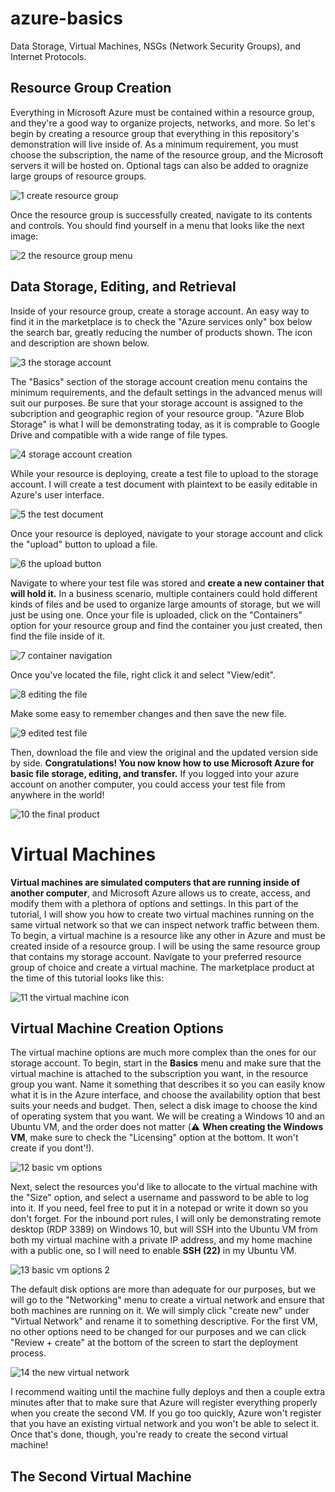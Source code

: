 # azure-basics
Data Storage, Virtual Machines, NSGs (Network Security Groups), and Internet Protocols.

## Resource Group Creation
Everything in Microsoft Azure must be contained within a resource group, and they're a good way to organize projects, networks, and more. So let's begin by creating a resource group that everything in this repository's demonstration will live inside of. As a minimum requirement, you must choose the subscription, the name of the resource group, and the Microsoft servers it will be hosted on. Optional tags can also be added to oragnize large groups of resource groups.

![1  create resource group](https://github.com/user-attachments/assets/1f064b5a-677a-4645-9e51-8ed157c4883c)

Once the resource group is successfully created, navigate to its contents and controls. You should find yourself in a menu that looks like the next image:

![2  the resource group menu](https://github.com/user-attachments/assets/67ea21b7-7c83-421c-8d0a-a19863f7dc60)

## Data Storage, Editing, and Retrieval

Inside of your resource group, create a storage account. An easy way to find it in the marketplace is to check the "Azure services only" box below the search bar, greatly reducing the number of products shown. The icon and description are shown below.

![3  the storage account](https://github.com/user-attachments/assets/1691a7c8-f1fa-46cc-94e2-c7687db283b2)

The "Basics" section of the storage account creation menu contains the minimum requirements, and the default settings in the advanced menus will suit our purposes. Be sure that your storage account is assigned to the subcription and geographic region of your resource group. "Azure Blob Storage" is what I will be demonstrating today, as it is comprable to Google Drive and compatible with a wide range of file types.

![4  storage account creation](https://github.com/user-attachments/assets/37ba66d7-b702-4283-ae91-dba613af71b2)

While your resource is deploying, create a test file to upload to the storage account. I will create a test document with plaintext to be easily editable in Azure's user interface.

![5  the test document](https://github.com/user-attachments/assets/712020e8-462e-4a78-9308-5699c60ffe58)

Once your resource is deployed, navigate to your storage account and click the "upload" button to upload a file.

![6  the upload button](https://github.com/user-attachments/assets/1f721014-7c15-4ef3-a682-cfcd72c408b1)

Navigate to where your test file was stored and **create a new container that will hold it.** In a business scenario, multiple containers could hold different kinds of files and be used to organize large amounts of storage, but we will just be using one. Once your file is uploaded, click on the "Containers" option for your resource group and find the container you just created, then find the file inside of it. 

![7  container navigation](https://github.com/user-attachments/assets/889b70d0-3f33-4fdd-a0db-b754f81b74bd)

Once you've located the file, right click it and select "View/edit". 

![8  editing the file](https://github.com/user-attachments/assets/14383528-dfe9-429a-920b-b34ec9ebe3d7)

Make some easy to remember changes and then save the new file.

![9  edited test file](https://github.com/user-attachments/assets/5617b752-f51b-4c9b-a139-430c83ffa7cc)

Then, download the file and view the original and the updated version side by side. **Congratulations! You now know how to use Microsoft Azure for basic file storage, editing, and transfer.** If you logged into your azure account on another computer, you could access your test file from anywhere in the world!

![10  the final product](https://github.com/user-attachments/assets/28b7df2a-33f4-43cd-b29c-6f52a34abb3f)

<!-- The first tutorial was somewhat long winded, but I wanted to explain everything that an adept beginner might need a visual reference for. For brevity's sake, I won't explain things twice, and will instead point to certain parts in my tutorial and use less/smaller photos as hopefully a familiarity with the Azure UI is beginning to develop. --> 
# Virtual Machines

**Virtual machines are simulated computers that are running inside of another computer**, and Microsoft Azure allows us to create, access, and modify them with a plethora of options and settings. In this part of the tutorial, I will show you how to create two virtual machines running on the same virtual network so that we can inspect network traffic between them. To begin, a virtual machine is a resource like any other in Azure and must be created inside of a resource group. I will be using the same resource group that contains my storage account. Navigate to your preferred resource group of choice and create a virtual machine. The marketplace product at the time of this tutorial looks like this:

![11  the virtual machine icon](https://github.com/user-attachments/assets/8077f7c6-3ed8-417a-8f6b-df2e39178538)

## Virtual Machine Creation Options

The virtual machine options are much more complex than the ones for our storage account. To begin, start in the **Basics** menu and make sure that the virtual machine is attached to the subscription you want, in the resource group you want. Name it something that describes it so you can easily know what it is in the Azure interface, and choose the availability option that best suits your needs and budget. Then, select a disk image to choose the kind of operating system that you want. We will be creating a Windows 10 and an Ubuntu VM, and the order does not matter (⚠️ **When creating the Windows VM**, make sure to check the "Licensing" option at the bottom. It won't create if you dont'!).

![12  basic vm options](https://github.com/user-attachments/assets/3a560925-b550-4e36-b2ba-1af8037cd0ad)

Next, select the resources you'd like to allocate to the virtual machine with the "Size" option, and select a username and password to be able to log into it. If you need, feel free to put it in a notepad or write it down so you don't forget. For the inbound port rules, I will only be demonstrating remote desktop (RDP 3389) on Windows 10, but will SSH into the Ubuntu VM from both my virtual machine with a private IP address, and my home machine with a public one, so I will need to enable **SSH (22)** in my Ubuntu VM.

![13  basic vm options 2](https://github.com/user-attachments/assets/4dc8b0b0-77b4-4ef2-9c8f-82463e5a8c72)

The default disk options are more than adequate for our purposes, but we will go to the "Networking" menu to create a virtual network and ensure that both machines are running on it. We will simply click "create new" under "Virtual Network" and rename it to something descriptive. For the first VM, no other options need to be changed for our purposes and we can click "Review + create" at the bottom of the screen to start the deployment process.

![14  the new virtual network](https://github.com/user-attachments/assets/46d3d47b-0f82-49ff-8541-74f5c46365db)

I recommend waiting until the machine fully deploys and then a couple extra minutes after that to make sure that Azure will register everything properly when you create the second VM. If you go too quickly, Azure won't register that you have an existing virtual network and you won't be able to select it. Once that's done, though, you're ready to create the second virtual machine!

## The Second Virtual Machine







